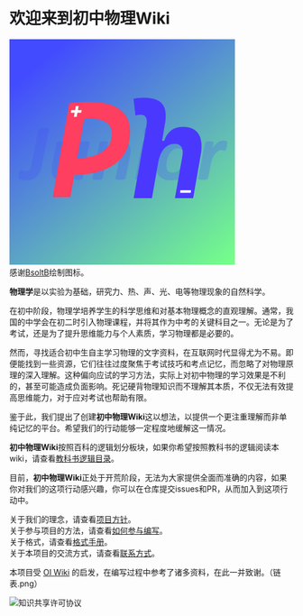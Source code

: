 # 欢迎来到**初中物理Wiki**

![Logo](assets/logo.png)  
感谢[BsoltB](https://github.com/BsoltB)绘制图标。

**物理学**是以实验为基础，研究力、热、声、光、电等物理现象的自然科学。

在初中阶段，物理学培养学生的科学思维和对基本物理概念的直观理解。通常，我国的中学会在初二时引入物理课程，并将其作为中考的关键科目之一。无论是为了考试，还是为了提升思维能力与个人素质，学习物理都是必要的。

然而，寻找适合初中生自主学习物理的文字资料，在互联网时代显得尤为不易。即便能找到一些资源，它们往往过度聚焦于考试技巧和考点记忆，而忽略了对物理原理的深入理解。这种偏向应试的学习方法，实际上对初中物理的学习效果是不利的，甚至可能造成负面影响。死记硬背物理知识而不理解其本质，不仅无法有效提高思维能力，对于应对考试也帮助有限。

鉴于此，我们提出了创建**初中物理Wiki**这以想法，以提供一个更注重理解而非单纯记忆的平台。希望我们的行动能够一定程度地缓解这一情况。

**初中物理Wiki**按照百科的逻辑划分板块，如果你希望按照教科书的逻辑阅读本wiki，请查看[教科书逻辑目录](/intro/textbook.md)。

目前，**初中物理Wiki**正处于开荒阶段，无法为大家提供全面而准确的内容，如果你对我们的这项行动感兴趣，你可以在仓库提交issues和PR，从而加入到这项行动中。

关于我们的理念，请查看[项目方针](/intro/policy.md)。  
关于参与项目的方法，请查看[如何参与编写](/intro/how.md)。  
关于格式，请查看[格式手册](intro/format.md)。  
关于本项目的交流方式，请查看[联系方式](intro/contact.md)。

本项目受 [OI Wiki](https://oi-wiki.org/) 的启发，在编写过程中参考了诸多资料，在此一并致谢。（链表.png）

![知识共享许可协议](https://i.creativecommons.org/l/by-sa/4.0/88x31.png)
